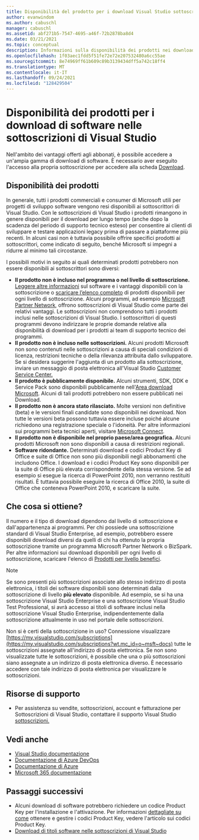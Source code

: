 ```yaml
---
title: Disponibilità del prodotto per i download Visual Studio sottoscrizioni | Microsoft Docs
author: evanwindom
ms.author: cabuschl
manager: cabuschl
ms.assetid: abf271b5-7547-4695-a46f-72b2878ba8d4
ms.date: 03/21/2021
ms.topic: conceptual
description: Informazioni sulla disponibilità dei prodotti nei download di software per le sottoscrizioni di Visual Studio
ms.openlocfilehash: 1f03aec1fdd5f51fe72e72e207532480a6cc55ae
ms.sourcegitcommit: 8e74969ff61b609c89b3139434dff5a742c18ff4
ms.translationtype: MT
ms.contentlocale: it-IT
ms.lasthandoff: 09/24/2021
ms.locfileid: "128429504"
---
```

# <a name="product-availability-for-software-downloads-in-visual-studio-subscriptions"></a>Disponibilità dei prodotti per i download di software nelle sottoscrizioni di Visual Studio
Nell'ambito dei vantaggi offerti agli abbonati, è possibile accedere a un'ampia gamma di download di software.
È necessario aver eseguito l'accesso alla propria sottoscrizione per accedere alla scheda [Download](https://my.visualstudio.com/downloads?wt.mc_id=o~msft~docs).

## <a name="product-availability"></a>Disponibilità dei prodotti
In generale, tutti i prodotti commerciali e consumer di Microsoft utili per progetti di sviluppo software vengono resi disponibili ai sottoscrittori di Visual Studio. Con le sottoscrizioni di Visual Studio i prodotti rimangono in genere disponibili per il download per lungo tempo (anche dopo la scadenza del periodo di supporto tecnico esteso) per consentire ai clienti di sviluppare e testare applicazioni legacy prima di passare a piattaforme più recenti. In alcuni casi non è tuttavia possibile offrire specifici prodotti ai sottoscrittori, come indicato di seguito, benché Microsoft si impegni a ridurre al minimo tali circostanze.

I possibili motivi in seguito ai quali determinati prodotti potrebbero non essere disponibili ai sottoscrittori sono diversi:

- **Il prodotto non è incluso nel programma o nel livello di sottoscrizione.** [Leggere altre informazioni](https://visualstudio.microsoft.com/vs/pricing/) sul software e i vantaggi disponibili con la sottoscrizione o [scaricare l’elenco completo](https://download.microsoft.com/download/1/5/4/15454442-CF17-47B9-A65D-DF84EF88511B/Products_by_Benefit_Level.xlsx) di prodotti disponibili per ogni livello di sottoscrizione. Alcuni programmi, ad esempio [Microsoft Partner Network](https://partner.microsoft.com/), offrono sottoscrizioni di Visual Studio come parte dei relativi vantaggi.  Le sottoscrizioni non comprendono tutti i prodotti inclusi nelle sottoscrizioni di Visual Studio. I sottoscrittori di questi programmi devono indirizzare le proprie domande relative alla disponibilità di download per i prodotti ai team di supporto tecnico dei programmi.
- **Il prodotto non è incluso nelle sottoscrizioni.** Alcuni prodotti Microsoft non sono contenuti nelle sottoscrizioni a causa di speciali condizioni di licenza, restrizioni tecniche o della rilevanza attribuita dallo sviluppatore. Se si desidera suggerire l'aggiunta di un prodotto alla sottoscrizione, inviare un messaggio di posta elettronica all'Visual Studio [Customer Service Center.](https://visualstudio.microsoft.com/subscriptions/support/)
- **Il prodotto è pubblicamente disponibile.** Alcuni strumenti, SDK, DDK e Service Pack sono disponibili pubblicamente nell'[Area download Microsoft](https://www.microsoft.com/download). Alcuni di tali prodotti potrebbero non essere pubblicati nei Download.
- **Il prodotto non è ancora stato rilasciato.**  Molte versioni non definitive (beta) e le versioni finali candidate sono disponibili nei download. Non tutte le versioni beta possono tuttavia essere incluse poiché alcune richiedono una registrazione speciale o l'idoneità. Per altre informazioni sui programmi beta tecnici aperti, visitare [Microsoft Connect](https://connect.microsoft.com/).
- **Il prodotto non è disponibile nel proprio paese/area geografica.** Alcuni prodotti Microsoft non sono disponibili a causa di restrizioni regionali.
- **Software ridondante.** Determinati download e codici Product Key di Office e suite di Office non sono più disponibili negli abbonamenti che includono Office. I download e i codici Product Key sono disponibili per la suite di Office più elevata corrispondente della stessa versione.  Se ad esempio si esegue la ricerca di PowerPoint 2010, non verranno restituiti risultati.  È tuttavia possibile eseguire la ricerca di Office 2010, la suite di Office che conteneva PowerPoint 2010, e scaricare la suite.

## <a name="what-do-i-get"></a>Che cosa si ottiene?
Il numero e il tipo di download dipendono dal livello di sottoscrizione e dall'appartenenza ai programmi.  Per chi possiede una sottoscrizione standard di Visual Studio Enterprise, ad esempio, potrebbero essere disponibili download diversi da quelli di chi ha ottenuto la propria sottoscrizione tramite un programma Microsoft Partner Network o BizSpark.  Per altre informazioni sui download disponibili per ogni livello di sottoscrizione, scaricare l'elenco di [Prodotti per livello benefici](https://download.microsoft.com/download/1/5/4/15454442-CF17-47B9-A65D-DF84EF88511B/Visual_Studio_by_Subscription_Level.xlsx).

> [!NOTE]
> Se sono presenti più sottoscrizioni associate allo stesso indirizzo di posta elettronica, i titoli dei software disponibili sono determinati dalla sottoscrizione di livello **più elevato** disponibile.  Ad esempio, se si ha una sottoscrizione Visual Studio Enterprise e una sottoscrizione Visual Studio Test Professional, si avrà accesso ai titoli di software inclusi nella sottoscrizione Visual Studio Enterprise, indipendentemente dalla sottoscrizione attualmente in uso nel portale delle sottoscrizioni. 

Non si è certi della sottoscrizione in uso?  Connessione visualizzare [https://my.visualstudio.com/subscriptions](https://my.visualstudio.com/subscriptions?wt.mc_id=o~msft~docs) tutte le sottoscrizioni assegnate all'indirizzo di posta elettronica. Se non sono visualizzate tutte le sottoscrizioni, è possibile che una o più sottoscrizioni siano assegnate a un indirizzo di posta elettronica diverso.  È necessario accedere con tale indirizzo di posta elettronica per visualizzare le sottoscrizioni.

## <a name="support-resources"></a>Risorse di supporto
- Per assistenza su vendite, sottoscrizioni, account e fatturazione per Sottoscrizioni di Visual Studio, contattare il supporto Visual Studio [sottoscrizioni.](https://aka.ms/vssubscriberhelp)

## <a name="see-also"></a>Vedi anche
- [Visual Studio documentazione](/visualstudio/)
- [Documentazione di Azure DevOps](/azure/devops/)
- [Documentazione di Azure](/azure/)
- [Microsoft 365 documentazione](/microsoft-365/)

## <a name="next-steps"></a>Passaggi successivi
- Alcuni download di software potrebbero richiedere un codice Product Key per l'installazione e l'attivazione.  Per informazioni [dettagliate su come](product-keys.md) ottenere e gestire i codici Product Key, vedere l'articolo sui codici Product Key. 
- [Download di titoli software nelle sottoscrizioni di Visual Studio](download-software.md)